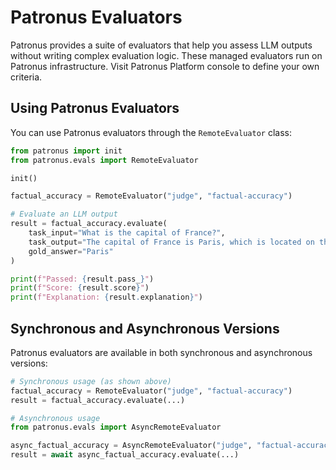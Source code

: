 # Patronus Evaluators

Patronus provides a suite of evaluators that help you assess LLM outputs without writing complex evaluation logic.
These managed evaluators run on Patronus infrastructure. Visit Patronus Platform console to define your own criteria.

## Using Patronus Evaluators

You can use Patronus evaluators through the `RemoteEvaluator` class:

```python
from patronus import init
from patronus.evals import RemoteEvaluator

init()

factual_accuracy = RemoteEvaluator("judge", "factual-accuracy")

# Evaluate an LLM output
result = factual_accuracy.evaluate(
    task_input="What is the capital of France?",
    task_output="The capital of France is Paris, which is located on the Seine River.",
    gold_answer="Paris"
)

print(f"Passed: {result.pass_}")
print(f"Score: {result.score}")
print(f"Explanation: {result.explanation}")
```

## Synchronous and Asynchronous Versions

Patronus evaluators are available in both synchronous and asynchronous versions:

```python
# Synchronous usage (as shown above)
factual_accuracy = RemoteEvaluator("judge", "factual-accuracy")
result = factual_accuracy.evaluate(...)

# Asynchronous usage
from patronus.evals import AsyncRemoteEvaluator

async_factual_accuracy = AsyncRemoteEvaluator("judge", "factual-accuracy")
result = await async_factual_accuracy.evaluate(...)
```
